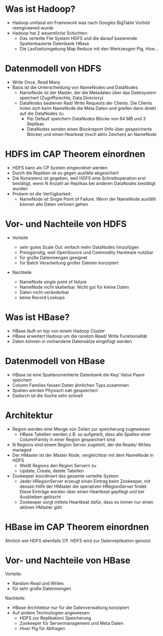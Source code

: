 # Was ist Hadoop?

- Hadoop umfasst ein Framework was nach Googles BigTable Vorbild reengineered wurde
- Hadoop hat 2 wesentliche Schichten:
    - Das verteilte File System HDFS und die darauf basierende Spaltenbasierte Datenbank HBase
    - Die Laufzeitumgebung Map Reduce mit den Werkzeugen Pig, Hive...
    
# Datenmodell von HDFS

- Write Once, Read Many
- Basis ist die Unterscheidung von NameNodes und DataNodes
  - NameNode ist der Master, der die Metadaten über das Dateisystem speichert (Zugriffsrechte, Data Directory)
  - DataNodes bedienen Rad/ Write Requests der Clients. Die Clients holen sich beim NameNode die Meta Daten und greifen dann direkt auf die DataNodes zu
    - Per Default speichern DataNodes Blöcke von 64 MB und 3 Replikas
    - DataNodes senden einen Blockreport (Info über gespeicherte Blöcke) und einen Hearbeat (noch aktiv Zeichen) an NameNode
        
# HDFS im CAP Theorem einordnen

- HDFS kann als CP System eingeordnet werden
- Durch die Repliken ist es gegen ausfälle abgesichert
- Die Konsistenz ist gegeben, weil HDFS eine Schreiboperation erst bestätigt, wenn N Anzahl an Replikas bei anderen DataNodes bestätigt wurden
- Probem ist die Verfügbarkeit:
    - NameNode ist Single Point of Failure. Wenn der NameNode ausfällt können alle Daten verloren gehen
    
# Vor- und Nachteile von HDFS

- Vorteile
    - sehr gutes Scale Out: einfach mehr DataNodes hinzufügen
    - Preisgünstig, weil OpenSource und Commodity Hardware nutzbar
    - für große Datenmengen geeignet
    - für Batch Verarbeitung großer Dateien konzipiert
    
- Nachteile
    - NameNode single point of failure
    - NameNode nicht skalierbar. Nicht gut für kleine Daten
    - Daten nicht veränderbar
    - keine Record Lookups
    
# Was ist HBase?

- HBase läuft on top von einem Hadoop Cluster
- HBase erweitert Hadoop um die random Read/ Write Funktionalität
- Daten können in vorhandene Datensätze eingefügt werden

# Datenmodell von HBase

- HBase ist eine Spaltenorientierte Datenbank die Key/ Value Paare speichert
- Column Families fassen Daten ähnlichen Typs zusammen
- Spalten werden Physisch nah gespeichert
- Dadurch ist die Suche sehr schnell

# Architektur

- Region werden eine Menge von Zeilen zur speicherung zugewiesen
    - HBase Tabellen werden z.B. so aufgeteilt, dass alle Spalten einer ColumnFamily in einer Region gespeichert sind
- N Regions sind einem Region Server zugeteilt, der die Reads/ Writes managed
- Der HMaster ist der Master Node, vergleichbar mit dem NameNode in HDFS
    - Weißt Regions den Region Servern zu
    - Update, Create, delete Tabellen
- Zookeeper koordiniert das gesamte verteilte System
    - Jeder HRegionServer erzeugt einen Eintrag beim Zookeeper, mit dessen Hilfe der HMaster die operativen HRegionServer findet. Diese Einträge werden über einen Heartbeat gepflegt und bei Ausbleiben gelöscht
    - Zookeeper sorgt mittels Heartbeat dafür, dass es immer nur einen aktiven HMaster gibt

# HBase im CAP Theorem einordnen

Ähnlich wie HDFS ebenfalls CP. HDFS wird zur Datenreplikation genutzt.

# Vor- und Nachteile von HBase

Vorteile:
- Random Read und Writes
- für sehr große Datenmengen

Nachteile:
- HBase-Architektur nur für die Datenverwaltung konzipiert
- Auf andere Technologien angewiesen:
    - HDFS zur Replikation/ Speicherung
    - Zookeeper für Servermanagement und Meta Daten
    - Hive/ Pig für Abfragen
